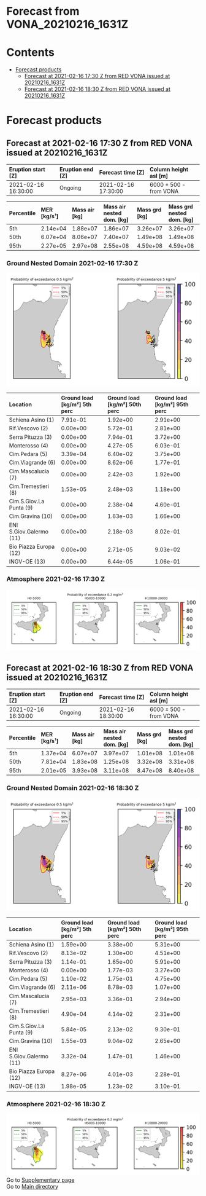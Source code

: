 
Forecast from VONA_20210216_1631Z
=================================

Contents
========

* [Forecast products](#forecast-products)
	* [Forecast at 2021-02-16 17:30 Z from RED VONA issued at 20210216_1631Z](#forecast-at-2021-02-16-1730-z-from-red-vona-issued-at-20210216_1631z)
	* [Forecast at 2021-02-16 18:30 Z from RED VONA issued at 20210216_1631Z](#forecast-at-2021-02-16-1830-z-from-red-vona-issued-at-20210216_1631z)

# Forecast products

## Forecast at 2021-02-16 17:30 Z from RED VONA issued at 20210216_1631Z
  

|Eruption start [Z]|Eruption end [Z]|Forecast time [Z]|Column height asl [m]|
| :--- | :--- | :--- | :--- |
|2021-02-16 16:30:00|Ongoing|2021-02-16 17:30:00|6000 ± 500 - from VONA|
  
  

|Percentile|MER [kg/s¹]|Mass air [kg]|Mass air nested dom. [kg]|Mass grd [kg]|Mass grd nested dom. [kg]|
| :--- | :--- | :--- | :--- | :--- | :--- |
|5th|2.14e+04|1.88e+07|1.86e+07|3.26e+07|3.26e+07|
|50th|6.07e+04|8.06e+07|7.40e+07|1.49e+08|1.49e+08|
|95th|2.27e+05|2.97e+08|2.55e+08|4.59e+08|4.59e+08|
  

### Ground Nested Domain 2021-02-16 17:30 Z
  
![](./figures/probability_grd_2021_02_16_1730_grid_1_1.png)  
  
  
  
  
  
  
  
  
  
  
  
  

|Location|Ground load [kg/m²] 5th perc|Ground load [kg/m²] 50th perc|Ground load [kg/m²] 95th perc|
| :--- | :--- | :--- | :--- |
|Schiena Asino (1)|7.91e-01|1.92e+00|2.91e+00|
|Rif.Vescovo (2)|0.00e+00|5.72e-01|2.81e+00|
|Serra Pituzza (3)|0.00e+00|7.94e-01|3.72e+00|
|Monterosso (4)|0.00e+00|4.27e-05|6.03e-01|
|Cim.Pedara (5)|3.39e-04|6.40e-02|3.75e+00|
|Cim.Viagrande (6)|0.00e+00|8.62e-06|1.77e-01|
|Cim.Mascalucia (7)|0.00e+00|2.42e-03|1.92e+00|
|Cim.Tremestieri (8)|1.53e-05|2.48e-03|1.18e+00|
|Cim.S.Giov.La Punta (9)|0.00e+00|2.38e-04|4.60e-01|
|Cim.Gravina (10)|0.00e+00|1.63e-03|1.66e+00|
|ENI S.Giov.Galermo (11)|0.00e+00|2.18e-03|8.02e-01|
|Bio Piazza Europa (12)|0.00e+00|2.71e-05|9.03e-02|
|INGV-OE (13)|0.00e+00|6.44e-05|1.06e-01|
  

### Atmosphere 2021-02-16 17:30 Z
  
![](./figures/probability_air_2021_02_16_1730_grid_2_conclev_1_1.png)
## Forecast at 2021-02-16 18:30 Z from RED VONA issued at 20210216_1631Z
  

|Eruption start [Z]|Eruption end [Z]|Forecast time [Z]|Column height asl [m]|
| :--- | :--- | :--- | :--- |
|2021-02-16 16:30:00|Ongoing|2021-02-16 18:30:00|6000 ± 500 - from VONA|
  
  

|Percentile|MER [kg/s¹]|Mass air [kg]|Mass air nested dom. [kg]|Mass grd [kg]|Mass grd nested dom. [kg]|
| :--- | :--- | :--- | :--- | :--- | :--- |
|5th|1.37e+04|6.07e+07|3.97e+07|1.01e+08|1.01e+08|
|50th|7.81e+04|1.83e+08|1.25e+08|3.32e+08|3.31e+08|
|95th|2.01e+05|3.93e+08|3.11e+08|8.47e+08|8.40e+08|
  

### Ground Nested Domain 2021-02-16 18:30 Z
  
![](./figures/probability_grd_2021_02_16_1830_grid_1_2.png)  
  
  
  
  
  
  
  
  
  
  
  
  

|Location|Ground load [kg/m²] 5th perc|Ground load [kg/m²] 50th perc|Ground load [kg/m²] 95th perc|
| :--- | :--- | :--- | :--- |
|Schiena Asino (1)|1.59e+00|3.38e+00|5.31e+00|
|Rif.Vescovo (2)|8.13e-02|1.30e+00|4.51e+00|
|Serra Pituzza (3)|1.14e-01|1.65e+00|5.91e+00|
|Monterosso (4)|0.00e+00|1.77e-03|3.27e+00|
|Cim.Pedara (5)|1.10e-02|1.75e-01|4.75e+00|
|Cim.Viagrande (6)|2.11e-06|8.78e-03|1.07e+00|
|Cim.Mascalucia (7)|2.95e-03|3.36e-01|2.94e+00|
|Cim.Tremestieri (8)|4.90e-04|4.14e-02|2.31e+00|
|Cim.S.Giov.La Punta (9)|5.84e-05|2.13e-02|9.30e-01|
|Cim.Gravina (10)|1.55e-03|9.04e-02|2.65e+00|
|ENI S.Giov.Galermo (11)|3.32e-04|1.47e-01|1.46e+00|
|Bio Piazza Europa (12)|8.27e-06|4.01e-03|2.28e-01|
|INGV-OE (13)|1.98e-05|1.23e-02|3.10e-01|
  

### Atmosphere 2021-02-16 18:30 Z
  
![](./figures/probability_air_2021_02_16_1830_grid_2_conclev_1_2.png)  
Go to [Supplementary page](Supplementary_page.md)  
Go to [Main directory](https://github.com/federicapardini/Real_time_ash_forecast)